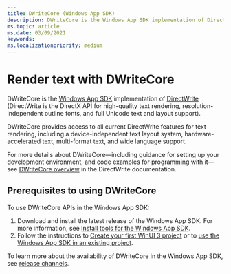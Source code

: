 ```yaml
---
title: DWriteCore (Windows App SDK)
description: DWriteCore is the Windows App SDK implementation of DirectWrite.
ms.topic: article
ms.date: 03/09/2021
keywords: 
ms.localizationpriority: medium
---
```


# Render text with DWriteCore 

DWriteCore is the [Windows App SDK](index.md) implementation of [DirectWrite](/windows/win32/directwrite/direct-write-portal) (DirectWrite is the DirectX API for high-quality text rendering, resolution-independent outline fonts, and full Unicode text and layout support).

DWriteCore provides access to all current DirectWrite features for text rendering, including a device-independent text layout system, hardware-accelerated text, multi-format text, and wide language support.

For more details about DWriteCore&mdash;including guidance for setting up your development environment, and code examples for programming with it&mdash;see [DWriteCore overview](/windows/win32/directwrite/dwritecore-overview) in the DirectWrite documentation.

## Prerequisites to using DWriteCore

To use DWriteCore APIs in the Windows App SDK:

1. Download and install the latest release of the Windows App SDK. For more information, see [Install tools for the Windows App SDK](set-up-your-development-environment.md).
2. Follow the instructions to [Create your first WinUI 3 project](../winui/winui3/create-your-first-winui3-app.md) or to [use the Windows App SDK in an existing project](use-windows-app-sdk-in-existing-project.md).

To learn more about the availability of DWriteCore in the Windows App SDK, see [release channels](release-channels.md).
